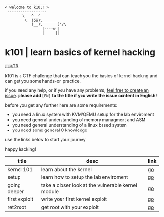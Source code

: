 ```
 __________________
< welcome to k101! >
 ------------------
        \   ^__^
         \  (oo)\_______
            (__)\       )\/\
                ||----w |
                ||     ||
```
# k101 | learn basics of kernel hacking 
[🇹🇷TR](docs/tr/README.md) 

k101 is a CTF challenge that can teach you the basics of
kernel hacking and can get you some hands-on practice.

if you need any help, or if you have any problems, 
[feel free to create an issue](https://github.com/ngn13/k101/issues). 
**please add** `[EN]` **to the title if you write the issue content in English!**

before you get any further here are some requirements:
- you need a linux system with KVM/QEMU setup for the lab enviroment
- you need general understanding of memory managment and ASM
- you need general understanding of a linux based system
- you need some general C knowledge

use the links below to start your journey

happy hacking!

title | desc | link
--- | --- | --- 
kernel 101 | learn about the kernel | [go](docs/en/kernel.md)
setup | learn how to setup the lab enviroment | [go](docs/en/setup.md)
going deeper | take a closer look at the vulnerable kernel module | [go](docs/en/deeper.md)
first exploit | write your first kernel exploit | [go](docs/en/first.md)
ret2root | get root with your exploit | [go](docs/en/ret2root.md)
